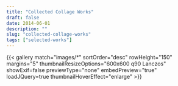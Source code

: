 ```yaml
---
title: "Collected Collage Works"
draft: false
date: 2014-06-01
description: ""
slug: "collected-collage-works"
tags: ["selected-works"]
---
```


{{< gallery match="images/*" sortOrder="desc" rowHeight="150" margins="5" thumbnailResizeOptions="600x600 q90 Lanczos" showExif=false previewType="none" embedPreview="true" loadJQuery=true thumbnailHoverEffect="enlarge" >}}